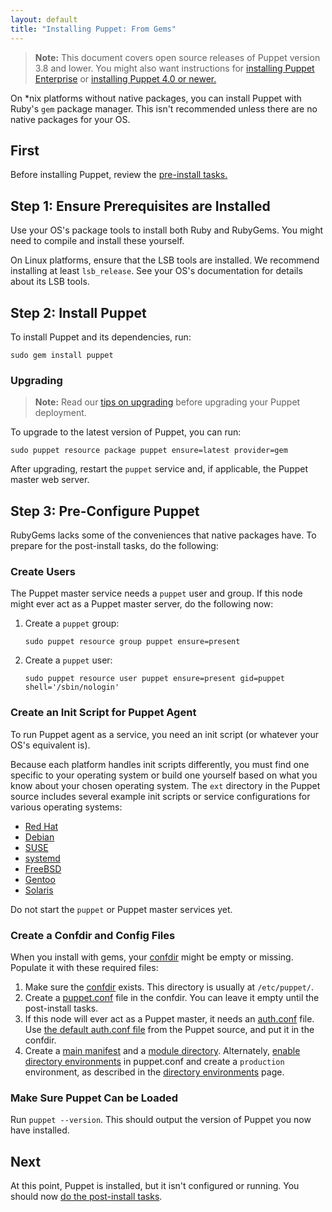 ```yaml
---
layout: default
title: "Installing Puppet: From Gems"
---
```


[peinstall]: /pe/latest/install_basic.html
[confdir]: /puppet/latest/reference/dirs_confdir.html
[puppet.conf]: /puppet/latest/reference/config_file_main.html
[auth.conf]: /puppet/latest/reference/config_file_auth.html
[main manifest]: /puppet/latest/reference/dirs_manifest.html
[module directory]: /puppet/latest/reference/dirs_modulepath.html
[directory environments]: /puppet/latest/reference/environments.html
[install-latest]: /puppet/latest/reference/install_pre.html

> **Note:** This document covers open source releases of Puppet version 3.8 and lower. You might also want instructions for [installing Puppet Enterprise][peinstall] or [installing Puppet 4.0 or newer.][install-latest]

On \*nix platforms without native packages, you can install Puppet with Ruby's `gem` package manager. This isn't recommended unless there are no native packages for your OS.

First
-----

Before installing Puppet, review the [pre-install tasks.](./pre_install.html)

Step 1: Ensure Prerequisites are Installed
-----

Use your OS's package tools to install both Ruby and RubyGems. You might need to compile and install these yourself.

On Linux platforms, ensure that the LSB tools are installed. We recommend installing at least `lsb_release`. See your OS's documentation for details about its LSB tools.

Step 2: Install Puppet
-----

To install Puppet and its dependencies, run:

    sudo gem install puppet

### Upgrading

> **Note:** Read our [tips on upgrading](./upgrading.html) before upgrading your Puppet deployment.

To upgrade to the latest version of Puppet, you can run:

    sudo puppet resource package puppet ensure=latest provider=gem

After upgrading, restart the `puppet` service and, if applicable, the Puppet master web server.

Step 3: Pre-Configure Puppet
-----

RubyGems lacks some of the conveniences that native packages have. To prepare for the post-install tasks, do the following:

### Create Users

The Puppet master service needs a `puppet` user and group. If this node might ever act as a Puppet master server, do the following now:

1.  Create a `puppet` group:

        sudo puppet resource group puppet ensure=present

2.  Create a `puppet` user:

        sudo puppet resource user puppet ensure=present gid=puppet shell='/sbin/nologin'

### Create an Init Script for Puppet Agent

To run Puppet agent as a service, you need an init script (or whatever your OS's equivalent is).

Because each platform handles init scripts differently, you must find one specific to your operating system or build one yourself based on what you know about your chosen operating system. The `ext` directory in the Puppet source includes several example init scripts or service configurations for various operating systems:

-   [Red Hat](https://github.com/puppetlabs/puppet/blob/master/ext/redhat)
-   [Debian](https://github.com/puppetlabs/puppet/blob/master/ext/debian)
-   [SUSE](https://github.com/puppetlabs/puppet/blob/master/ext/suse)
-   [systemd](https://github.com/puppetlabs/puppet/blob/master/ext/systemd)
-   [FreeBSD](https://github.com/puppetlabs/puppet/blob/master/ext/freebsd)
-   [Gentoo](https://github.com/puppetlabs/puppet/blob/master/ext/gentoo)
-   [Solaris](https://github.com/puppetlabs/puppet/blob/master/ext/solaris)

Do not start the `puppet` or Puppet master services yet.

### Create a Confdir and Config Files

When you install with gems, your [confdir][] might be empty or missing. Populate it with these required files:

1.  Make sure the [confdir][] exists. This directory is usually at `/etc/puppet/`.
2.  Create a [puppet.conf][] file in the confdir. You can leave it empty until the post-install tasks.
3.  If this node will ever act as a Puppet master, it needs an [auth.conf][] file. Use [the default auth.conf file](https://raw.githubusercontent.com/puppetlabs/puppet/3.8.5/conf/auth.conf) from the Puppet source, and put it in the confdir.
4.  Create a [main manifest][] and a [module directory][]. Alternately, [enable directory environments][directory environments] in puppet.conf and create a `production` environment, as described in the [directory environments][] page.

### Make Sure Puppet Can be Loaded

Run `puppet --version`. This should output the version of Puppet you now have installed.

Next
----

At this point, Puppet is installed, but it isn't configured or running. You should now [do the post-install tasks](./post_install.html).
